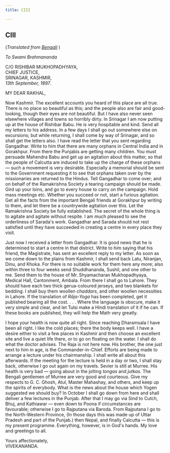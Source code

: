 ```yaml
---
title: CIII

---
```





  

  


## CIII

(*Translated from [Bengali](b7367e8103.pdf)* )

*To Swami Brahmananda*

C/O RISHIBAR MUKHOPADHYAYA,  
CHIEF JUSTICE,  
SRINAGAR, KASHMIR,  
*13th September, 1897*.

MY DEAR RAKHAL,

Now Kashmir. The excellent accounts you heard of this place are all
true. There is no place so beautiful as this; and the people also are
fair and good-looking, though their eyes are not beautiful. But I have
also never seen elsewhere villages and towns so horribly dirty. In
Srinagar I am now putting up at the house of Rishibar Babu. He is very
hospitable and kind. Send all my letters to his address. In a few days I
shall go out somewhere else on excursions; but while returning, I shall
come by way of Srinagar, and so shall get the letters also. I have read
the letter that you sent regarding Gangadhar. Write to him that there
are many orphans in Central India and in Gorakhpur. From there the
Punjabis are getting many children. You must persuade Mahendra Babu and
get up an agitation about this matter, so that the people of Calcutta
are induced to take up the charge of these orphans — such a movement is
very desirable. Especially a memorial should be sent to the Government
requesting it to see that orphans taken over by the missionaries are
returned to the Hindus. Tell Gangadhar to come over; and on behalf of
the Ramakrishna Society a tearing campaign should be made. Gird up your
loins, and go to every house to carry on the campaign. Hold mass
meetings etc. Whether you succeed or not, start a furious agitation. Get
all the facts from the important Bengali friends at Gorakhpur by writing
to them, and let there be a countrywide agitation over this. Let the
Ramakrishna Society be fully established. The secret of the whole thing
is to agitate and agitate without respite. I am much pleased to see the
orderliness of Sarada's work. Gangadhar and Sarada should not rest
satisfied until they have succeeded in creating a centre in every place
they visit.

Just now I received a letter from Gangadhar. It is good news that he is
determined to start a centre in that district. Write to him saying that
his friend, the Magistrate, has sent an excellent reply to my letter. As
soon as we come down to the plains from Kashmir, I shall send back Latu,
Niranjan, Dinu, and Khoka. For there is no suitable work for them here
any more; also within three to four weeks send Shuddhananda, Sushil, and
one other to me. Send them to the house of Mr. Shyamacharan
Mukhopadhyaya, Medical Hall, Cantonment, Ambala. From there I shall go
to Lahore. They should have each two thick gerua-coloured jerseys, and
two blankets for bedding. I shall buy them woollen *chaddars*, and other
woollen necessities in Lahore. If the translation of *Rāja-Yoga* has
been completed, get it published bearing all the cost. . . . Where the
language is obscure, make it very simple and clear, and let Tulsi make a
Hindi translation of it if he can. If these books are published, they
will help the Math very greatly.

I hope your health is now quite all right. Since reaching Dharamsala I
have been all right. I like the cold places; there the body keeps well.
I have a desire either to visit a few places in Kashmir and then choose
an excellent site and live a quiet life there, or to go on floating on
the water. I shall do what the doctor advises. The Raja is not here now.
His brother, the one just next to him in age, is the Commander-in-Chief.
Efforts are being made to arrange a lecture under his chairmanship. I
shall write all about this afterwards. If the meeting for the lecture is
held in a day or two, I shall stay back, otherwise I go out again on my
travels. Sevier is still at Murree. His health is very bad — going about
in the jolting *tongas* and *jutkas*. The Bengali gentlemen of Murree
are very good and courteous. Give my respects to G. C. Ghosh, Atul,
Master Mahashay, and others, and keep up the spirits of everybody. What
is the news about the house which Yogen suggested we should buy? In
October I shall go down from here and shall deliver a few lectures in
the Punjab. After that I may go via Sind to Cutch, Bhuj, and Kathiawar —
even down to Poona if circumstances are favourable; otherwise I go to
Rajputana via Baroda. From Rajputana I go to the North-Western Province,
(In those days this was made up of Uttar Pradesh and part of the
Punjab.) then Nepal, and finally Calcutta — this is my present
programme. Everything, however, is in God's hands. My love and greetings
to all.

Yours affectionately,  
VIVEKANANDA.


